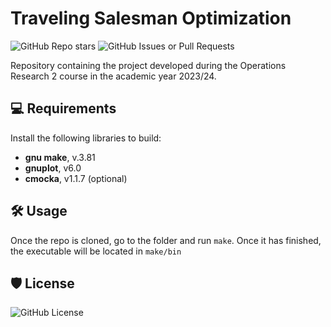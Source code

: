 # Traveling Salesman Optimization
![GitHub Repo stars](https://img.shields.io/github/stars/enricobolzonello/TravellingSalesmanOptimization?style=for-the-badge&logo=github)
![GitHub Issues or Pull Requests](https://img.shields.io/github/issues/enricobolzonello/TravellingSalesmanOptimization?style=for-the-badge&logo=github)



Repository containing the project developed during the Operations Research 2 course in the academic year 2023/24.

## 💻 Requirements 
Install the following libraries to build:
*   **gnu make**, v.3.81
*   **gnuplot**, v6.0
*   **cmocka**, v1.1.7 (optional)

## 🛠️ Usage
Once the repo is cloned, go to the folder and run ```make```. Once it has finished, the executable will be located in ```make/bin```

## 🛡️ License

![GitHub License](https://img.shields.io/github/license/enricobolzonello/TravellingSalesmanOptimization?style=for-the-badge)

